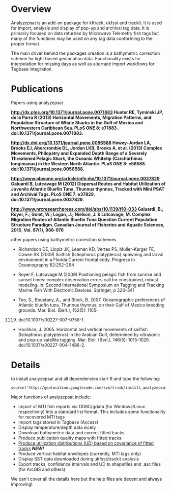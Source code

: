 

# Overview #
Analyzepsat is an add-on package for kftrack, ukfsst and trackit. It is used for import, analysis and display of pop-up and archival tag data. It is primarily focused on data returned by Microwave Telemetry fish tags but many of the functions may be used on any tag data conforming to the proper format.

The main driver behind the packages creation is a bathymetric correction scheme for light based geolocation data. Functionality exists for interpolation for missing days as well as alternate import workflows for Tagbase integration.


# Publications #
Papers using analyzepsat

**http://dx.plos.org/10.1371/journal.pone.0071883 Hueter RE, Tyminski JP, de la Parra R (2013) Horizontal Movements, Migration Patterns, and Population Structure of Whale Sharks in the Gulf of Mexico and Northwestern Caribbean Sea. PLoS ONE 8: e71883. doi:10.1371/journal.pone.0071883.**

**http://dx.doi.org/10.1371/journal.pone.0056588 Howey-Jordan LA, Brooks EJ, Abercrombie DL, Jordan LKB, Brooks A, et al. (2013) Complex Movements, Philopatry and Expanded Depth Range of a Severely Threatened Pelagic Shark, the Oceanic Whitetip (Carcharhinus longimanus) in the Western North Atlantic. PLoS ONE 8: e56588. doi:10.1371/journal.pone.0056588.**

**http://www.plosone.org/article/info:doi/10.1371/journal.pone.0037829 Galuardi B, Lutcavage M (2012) Dispersal Routes and Habitat Utilization of Juvenile Atlantic Bluefin Tuna, Thunnus thynnus, Tracked with Mini PSAT and Archival Tags. PLoS ONE 7: e37829. doi:10.1371/journal.pone.0037829.**

**http://www.nrcresearchpress.com/doi/abs/10.1139/f10-033 Galuardi, B.; Royer, F.; Golet, W.; Logan, J.; Nielson, J. & Lutcavage, M. Complex Migration Routes of Atlantic Bluefin Tuna Question Current Population Structure Paradigm. Canadian Journal of Fisheries and Aquatic Sciences, 2010, Vol. 67(1), 966-976**

other papers using bathymetric correction schemes

  * Richardson DE, Llopiz JK, Leaman KD, Vertes PS, Muller-Karger FE, Cowen RK (2009) Sailfish (Istiophorus platypterus) spawning and larval environment in a Florida Current frontal eddy. Progress In Oceanography 82:252–264

  * Royer F, Lutcavage M (2009) Positioning pelagic fish from sunrise and sunset times: complex observation errors call for constrained, robust modeling. In: Second International Symposium on Tagging and Tracking Marine Fish With Electronic Devices. Springer, p 323–341

  * Teo, S., Boustany, A., and Block, B. 2007. Oceanographic preferences of Atlantic bluefin tuna, Thunnus thynnus, on their Gulf
of Mexico breeding grounds. Mar. Biol. (Berl.), 152(5): 1105–
1119. doi:10.1007/s00227-007-0758-1.

  * Hoolihan, J. 2005. Horizontal and vertical movements of sailfish (Istiophorus platypterus) in the Arabian Gulf, determined by ultrasonic
and pop-up satellite tagging. Mar. Biol. (Berl.), 146(5):
1015–1029. doi:10.1007/s00227-004-1488-2.


# Details #

to install analyzepsat and all dependencies start R and type the following:
```
source('http://geolocation.googlecode.com/svn/trunk/install_analyzepsat.r')
```

Major functions of analyzepsat include:
  * Import of MTI fish reports via ODBC/gdata (for Windows/Linux respectively) into a standard list format. This includes some functionality for recovered MTI tags
  * Import tags stored in Tagbase (Access)
  * Display temperature/depth data nicely
  * Download bathymetric data and correct fitted tracks
  * Produce publication quality maps with fitted tracks
  * [Produce utilization distributions (UD) based on covariance of fitted tracks](analyzepsatUD.md) **_NEW!_**
  * Produce vertical habitat envelopes (currently, MTI tags only)
  * Display SST data downloaded during ukfsst/trackit analysis
  * Export tracks, confidence intervals and UD to shapefiles and .asc files (for ArcGIS and others)



We can't cover all the details here but the help files are decent and always improving!
